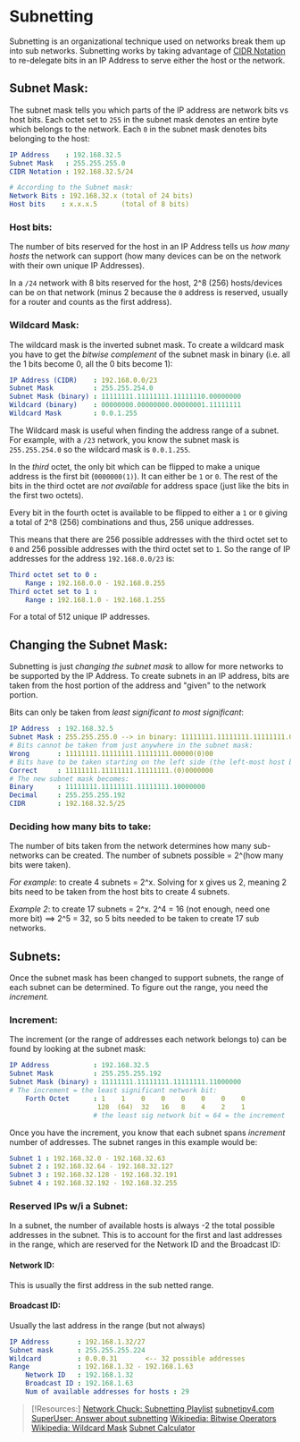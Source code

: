 
# Subnetting
Subnetting is an organizational technique used on networks break them up into sub networks. Subnetting works by taking advantage of [CIDR Notation](/networking/routing/CIDR.md) to re-delegate bits in an IP Address to serve either the host or the network.

## Subnet Mask:
The subnet mask tells you which parts of the IP address are network bits vs host bits. Each octet set to `255` in the subnet mask denotes an entire byte which belongs to the network. Each `0` in the subnet mask denotes bits belonging to the host:
```yaml
IP Address    : 192.168.32.5
Subnet Mask   : 255.255.255.0
CIDR Notation : 192.168.32.5/24

# According to the Subnet mask:
Network Bits : 192.168.32.x (total of 24 bits)
Host bits    : x.x.x.5      (total of 8 bits)
```

### Host bits:
The number of bits reserved for the host in an IP Address tells us *how many hosts* the network can support (how many devices can be on the network with their own unique IP Addresses).

In a `/24` network with 8 bits reserved for the host, 2^8 (256) hosts/devices can be on that network (minus 2 because the `0` address is reserved, usually for a router and counts as the first address).

### Wildcard Mask:
The wildcard mask is the inverted subnet mask. To create a wildcard mask you have to get the *bitwise complement* of the subnet mask in binary (i.e. all the 1 bits become 0, all the 0 bits become 1):
```yaml
IP Address (CIDR)    : 192.168.0.0/23
Subnet Mask          : 255.255.254.0
Subnet Mask (binary) : 11111111.11111111.11111110.00000000
Wildcard (binary)    : 00000000.00000000.00000001.11111111
Wildcard Mask        : 0.0.1.255
```
The Wildcard mask is useful when finding the address range of a subnet. For example, with a `/23` network, you know the subnet mask is `255.255.254.0` so the wildcard mask is `0.0.1.255`.

In the *third* octet, the only bit which can be flipped to make a unique address is the first bit (`0000000(1)`). It can either be `1` or `0`. The rest of the bits in the third octet are *not available* for address space (just like the bits in the first two octets).

Every bit in the fourth octet is available to be flipped to either a `1` or `0` giving a total of 2^8 (256) combinations and thus, 256 unique addresses.

This means that there are 256 possible addresses with the third octet set to `0` and 256 possible addresses with the third octet set to `1`. So the range of IP addresses for the address `192.168.0.0/23` is:
```yaml
Third octet set to 0 :
	Range : 192.168.0.0 - 192.168.0.255
Third octet set to 1 :
	Range : 192.168.1.0 - 192.168.1.255
```
For a total of 512 unique IP addresses.

## Changing the Subnet Mask:
Subnetting is just *changing the subnet mask* to allow for more networks to be supported by the IP Address. To create subnets in an IP address, bits are taken from the host portion of the address and "given" to the network portion.

Bits can only be taken from *least significant to most significant*:
```yaml
IP Address  : 192.168.32.5
Subnet Mask : 255.255.255.0 --> in binary: 11111111.11111111.11111111.00000000
# Bits cannot be taken from just anywhere in the subnet mask:
Wrong       : 11111111.11111111.11111111.00000(0)00
# Bits have to be taken starting on the left side (the left-most host bit):
Correct     : 11111111.11111111.11111111.(0)0000000
# The new subnet mask becomes:
Binary      : 11111111.11111111.11111111.10000000
Decimal     : 255.255.255.192
CIDR        : 192.168.32.5/25
```

### Deciding how many bits to take:
The number of bits taken from the network determines how many sub-networks can be created. The number of subnets possible = 2^(how many bits were taken).

*For example*: to create 4 subnets = 2^x. Solving for x gives us 2, meaning 2 bits need to be taken from the host bits to create 4 subnets.

*Example 2*: to create 17 subnets = 2^x. 2^4 = 16 (not enough, need one more bit) ==> 2^5 = 32, so 5 bits needed to be taken to create 17 sub networks.

## Subnets:
Once the subnet mask has been changed to support subnets, the range of each subnet can be determined. To figure out the range, you need the *increment.*

### Increment:
The increment (or the range of addresses each network belongs to) can be found by looking at the subnet mask:
```YAML
IP Address           : 192.168.32.5
Subnet Mask          : 255.255.255.192
Subnet Mask (binary) : 11111111.11111111.11111111.11000000
# The increment = the least significant network bit:
	Forth Octet      : 1    1    0    0    0    0    0    0
				      128  (64)  32   16   8    4    2    1
					 # the least sig network bit = 64 = the increment
```
Once you have the increment, you know that each subnet spans *increment* number of addresses. The subnet ranges in this example would be:
```yaml
Subnet 1 : 192.168.32.0 - 192.168.32.63
Subnet 2 : 192.168.32.64 - 192.168.32.127
Subnet 3 : 192.168.32.128 - 192.168.32.191
Subnet 4 : 192.168.32.192 - 192.168.32.255
```

### Reserved IPs w/i a Subnet:
In a subnet, the number of available hosts is always -2 the total possible addresses in the subnet. This is to account for the first and last addresses in the range, which are reserved for the Network ID and the Broadcast ID:

#### Network ID:
This is usually the first address in the sub netted range.

#### Broadcast ID:
Usually the last address in the range (but not always)
```yaml
IP Address       : 192.168.1.32/27
Subnet mask      : 255.255.255.224
Wildcard         : 0.0.0.31       <-- 32 possible addresses
Range            : 192.168.1.32 - 192.168.1.63
	Network ID   : 192.168.1.32
	Broadcast ID : 192.168.1.63
	Num of available addresses for hosts : 29
```

> [!Resources:]
> [Network Chuck: Subnetting Playlist](https://www.youtube.com/watch?v=oZGZRtaGyG8&list=PLIhvC56v63IKrRHh3gvZZBAGvsvOhwrRF&index=5)
> [subnetipv4.com](https://subnetipv4.com/)
> [SuperUser: Answer about subnetting](https://superuser.com/questions/1126822/how-do-i-get-a-22-subnet-from-192-168-0-0-22-network-address)
> [Wikipedia: Bitwise Operators](https://en.wikipedia.org/wiki/Bitwise_operation)
> [Wikipedia: Wildcard Mask](https://en.wikipedia.org/wiki/Wildcard_mask)
> [Subnet Calculator](https://www.subnet-calculator.com/wildcard.php)


